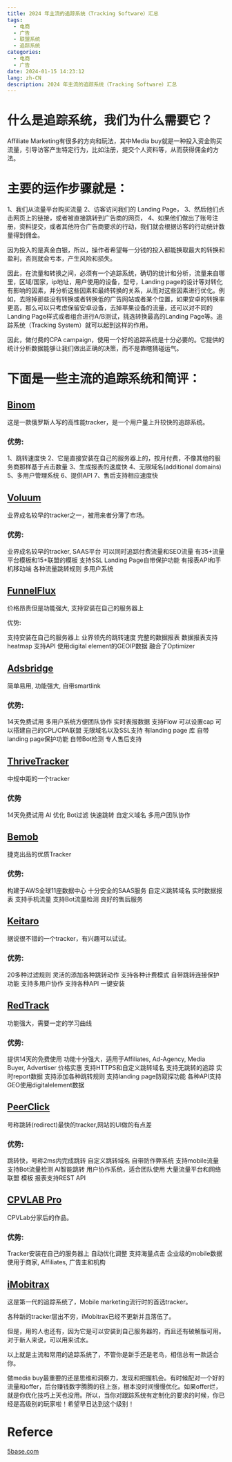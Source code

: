 ```yaml
---
title: 2024 年主流的追踪系统（Tracking Software）汇总
tags:
  - 电商
  - 广告
  - 联盟系统
  - 追踪系统
categories:
  - 电商
  - 广告
date: 2024-01-15 14:23:12
lang: zh-CN
description: 2024 年主流的追踪系统（Tracking Software）汇总
---
```

# 什么是追踪系统，我们为什么需要它？
Affiliate Marketing有很多的方向和玩法，其中Media buy就是一种投入资金购买流量，引导访客产生特定行为，比如注册，提交个人资料等，从而获得佣金的方法。

# 主要的运作步骤就是：
1、我们从流量平台购买流量
2、访客访问我们的 Landing Page，
3、然后他们点击网页上的链接，或者被直接跳转到广告商的网页，
4、如果他们做出了账号注册，资料提交，或者其他符合广告商要求的行动，我们就会根据访客的行动统计数量得到佣金。

因为投入的是真金白银，所以，操作者希望每一分钱的投入都能换取最大的转换和盈利，否则就会亏本，产生风险和损失。

因此，在流量和转换之间，必须有一个追踪系统，确切的统计和分析，流量来自哪里，区域/国家，ip地址，用户使用的设备，型号，Landing page的设计等对转化有影响的因素，并分析这些因素和最终转换的关系，从而对这些因素进行优化。例如，去除掉那些没有转换或者转换低的广告网站或者某个位置，如果安卓的转换率更高，那么可以只考虑保留安卓设备，去掉苹果设备的流量，还可以对不同的Landing Page样式或者组合进行A/B测试，挑选转换最高的Landing Page等。追踪系统（Tracking System）就可以起到这样的作用。

因此，做付费的CPA campaign，使用一个好的追踪系统是十分必要的。它提供的统计分析数据能够让我们做出正确的决策，而不是靠瞎猜碰运气。

# 下面是一些主流的追踪系统和简评：
## [Binom](https://binom.org/) 
这是一款俄罗斯人写的高性能tracker，是一个用户量上升较快的追踪系统。
### 优势:
1、跳转速度快
2、它是直接安装在自己的服务器上的，按月付费，不像其他的服务商那样基于点击数量
3、生成报表的速度快
4、无限域名(additional domains)
5、多用户管理系统
6、提供API
7、售后支持相应速度快

## [Voluum](https://voluum.com/)
业界成名较早的tracker之一，被用来者分薄了市场。
### 优势:
业界成名较早的tracker, SAAS平台
可以同时追踪付费流量和SEO流量
有35+流量平台模板和15+联盟的模板
支持SSL
Landing Page自带保护功能
有报表API和手机移动端
各种流量跳转规则
多用户系统

## [FunnelFlux](https://www.funnelflux.com/)
价格昂贵但是功能强大, 支持安装在自己的服务器上

优势:

支持安装在自己的服务器上
业界领先的跳转速度
完整的数据报表
数据报表支持heatmap
支持API
使用digital element的GEOIP数据
融合了Optimizer

## [Adsbridge](https://www.adsbridge.com/)

简单易用, 功能强大, 自带smartlink

### 优势:

14天免费试用
多用户系统方便团队协作
实时表报数据
支持Flow
可以设置cap
可以搭建自己的CPL/CPA联盟
无限域名以及SSL支持
有landing page 库
自带landing page保护功能
自带Bot检测
专人售后支持

## [ThriveTracker](https://thrivetracker.com/)

中规中距的一个tracker

### 优势

14天免费试用
AI 优化
Bot过滤
快速跳转
自定义域名
多用户团队协作
## [Bemob](https://bemob.com/)

捷克出品的优质Tracker

### 优势:
构建于AWS全球11座数据中心
十分安全的SAAS服务
自定义跳转域名
实时数据报表
支持手机流量
支持Bot流量检测
良好的售后服务

## [Keitaro](http://keitaro.io/)
据说很不错的一个tracker，有兴趣可以试试。

### 优势:

20多种过滤规则
灵活的添加各种跳转动作
支持各种计费模式
自带跳转连接保护功能
支持多用户协作
支持各种API
一键安装
## [RedTrack](https://redtrack.io/)
功能强大，需要一定的学习曲线

### 优势:
提供14天的免费使用
功能十分强大，适用于Affiliates, Ad-Agency, Media Buyer, Advertiser
价格实惠
支持HTTPS和自定义跳转域名
支持无跳转的追踪
实时report数据
支持添加各种跳转规则
支持landing page防窥探功能
各种API支持
GEO使用digitalelement数据
## [PeerClick](https://peerclick.com/)
号称跳转(redirect)最快的tracker,网站的UI做的有点差
### 优势:

跳转快，号称2ms内完成跳转
自定义跳转域名
自带防作弊系统
支持mobile流量
支持Bot流量检测
AI智能跳转
用户协作系统，适合团队使用
大量流量平台和网络联盟
模板
报表支持REST API
## [CPVLAB Pro](https://cpvlab.pro/)
CPVLab分家后的作品。
### 优势:
Tracker安装在自己的服务器上
自动优化调整
支持海量点击
企业级的mobile数据
使用于商家, Affiliates, 广告主和机构

## [iMobitrax](https://www.imobitrax.com/)

这是第一代的追踪系统了，Mobile marketing流行时的首选tracker。

各种新的tracker层出不穷，iMobitrax已经不更新并且落伍了。

但是，用的人也还有，因为它是可以安装到自己服务器的，而且还有破解版可用。对于新人来说，可以用来试水。

以上就是主流和常用的追踪系统了，不管你是新手还是老鸟，相信总有一款适合你。

做media buy最重要的还是思维和洞察力，发现和把握机会。有时候配对一个好的流量和offer，后台赚钱数字腾腾的往上涨，根本没时间慢慢优化。如果offer烂，就是你优化技巧上天也没用。所以，当你对跟踪系统有定制化的要求的时候，你已经是高级别的玩家啦！希望早日达到这个级别！

# Referce
[5base.com](https://5base.com/tracking-software)